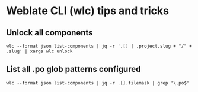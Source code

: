 # Weblate CLI (wlc) tips and tricks

## Unlock all components

    wlc --format json list-components | jq -r '.[] | .project.slug + "/" + .slug' | xargs wlc unlock

## List all .po glob patterns configured

    wlc --format json list-components | jq -r .[].filemask | grep '\.po$'

